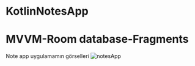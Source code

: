 # KotlinNotesApp
# MVVM-Room database-Fragments
Note app uygulamamın görselleri
![notesApp](https://github.com/smtersoyoglu/KotlinNotesApp/assets/77547002/cbe786a3-a03d-4b35-b84b-01e7bb91e385)
